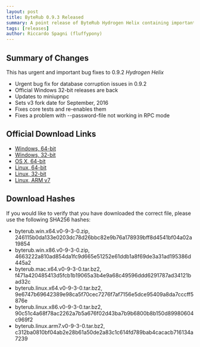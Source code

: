 ```yaml
---
layout: post
title: ByteRub 0.9.3 Released
summary: A point release of ByteRub Hydrogen Helix containing important bug fixes
tags: [releases]
author: Riccardo Spagni (fluffypony)
---
```


## Summary of Changes

This has urgent and important bug fixes to 0.9.2 *Hydrogen Helix*

- Urgent bug fix for database corruption issues in 0.9.2
- Official Windows 32-bit releases are back
- Updates to miniupnpc
- Sets v3 fork date for September, 2016
- Fixes core tests and re-enables them
- Fixes a problem with --password-file not working in RPC mode

## Official Download Links

- [Windows, 64-bit](https://downloads.getbyterub.org/byterub.win.x64.v0-9-3-0.zip)
- [Windows, 32-bit](https://downloads.getbyterub.org/byterub.win.x86.v0-9-3-0.zip)
- [OS X, 64-bit](https://downloads.getbyterub.org/byterub.mac.x64.v0-9-3-0.tar.bz2)
- [Linux, 64-bit](https://downloads.getbyterub.org/byterub.linux.x64.v0-9-3-0.tar.bz2)
- [Linux, 32-bit](https://downloads.getbyterub.org/byterub.linux.x86.v0-9-3-0.tar.bz2)
- [Linux, ARM v7](https://downloads.getbyterub.org/byterub.linux.arm7.v0-9-3-0.tar.bz2)

## Download Hashes

If you would like to verify that you have downloaded the correct file, please use the following SHA256 hashes:

- byterub.win.x64.v0-9-3-0.zip, 246115b0da133e0203dc78d26bbc82e9b76a178939bff8d4541bf04a02a19854
- byterub.win.x86.v0-9-3-0.zip, 4663222a810ad854da1fc9d665e51252e61ddb1a8f69de3a31ad195386d445a2
- byterub.mac.x64.v0-9-3-0.tar.bz2, f471a420485413d5fcb1b19065a3b4e9a68c49596ddd6291787ad34121bad32c
- byterub.linux.x64.v0-9-3-0.tar.bz2, 9e6747b69642389e98ca5f70cec7276f7af7156e5dce95409a8da7cccff5876e
- byterub.linux.x86.v0-9-3-0.tar.bz2, 90c51c4a68f78ac2262a7b5a676f02d43ba7b9b6800b8b150d89980604c969f2
- byterub.linux.arm7.v0-9-3-0.tar.bz2, c312ba0810bf04ab2e28b61a50de2a83c1c614fd789bab4cacacb716134a7239
